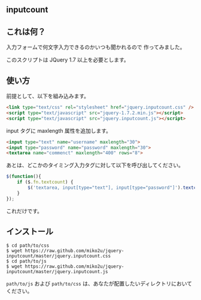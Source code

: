 ## inputcount

## これは何？

入力フォームで何文字入力できるのかいつも聞かれるので
作ってみました。

このスクリプトは JQuery 1.7 以上を必要とします。

## 使い方

前提として、以下を組み込みます。

```html
<link type="text/css" rel="stylesheet" href="jquery.inputcount.css" />
<script type="text/javascript" src="jquery-1.7.2.min.js"></script>
<script type="text/javascript" src="jquery.inputcount.js"></script>
```

input タグに maxlength 属性を追加します。

```html
<input type="text" name="username" maxlength="30">
<input type="password" name="password" maxlength="30">
<textarea name="commenct" maxlength="400" rows="8">
```

あとは、どこかのタイミング入力タグに対して以下を呼び出してください。

```js
$(function(){
	if ($.fn.textcount) {
		$('textarea, input[type="text"], input[type="password"]').textcount();
	}
});
```

これだけです。

## インストール

```
$ cd path/to/css
$ wget https://raw.github.com/miko2u/jquery-inputcount/master/jquery.inputcount.css
$ cd path/to/js
$ wget https://raw.github.com/miko2u/jquery-inputcount/master/jquery.inputcount.js
```

`path/to/js` および `path/to/css` は、あなたが配置したいディレクトリにおいてください。
